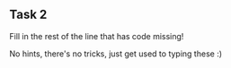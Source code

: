 ## Task 2

Fill in the rest of the line that has code missing!

No hints, there's no tricks, just get used to typing these :)
